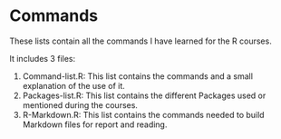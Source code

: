 # Commands

These lists contain all the commands I have learned for the R courses.

It includes 3 files:
  1. Command-list.R: This list contains the commands and a small explanation of the use of it.
  2. Packages-list.R: This list contains the different Packages used or mentioned during the courses.
  3. R-Markdown.R: This list contains the commands needed to build Markdown files for report and reading.

